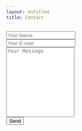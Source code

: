 ```yaml
---
layout: entitled
title: Contact
---
```


<form action="https://formspree.io/f/xwkypvwj" method="POST">
  <div class="row">
    <div class="col-12">
      <input class="form-control form-control-lg" type="text" id="name" name="name" placeholder="Your Name" required>
    </div>
    <div class="col-12">
      <input class="form-control form-control-lg" type="email" id="email" name="_replyto" placeholder="Your E-mail" required>
    </div>
  </div>
  <div class="form-group my-2">
    <textarea class="form-control form-control-lg" style="resize: none;" id="message" name="message" rows="12" placeholder="Your Message" required></textarea>
  </div>
  <button class="btn btn-primary btn-lg mt-2" type="submit">Send</button>
</form>

